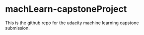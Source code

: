 # machLearn-capstoneProject
This is the github repo for the udacity machine learning capstone submission.
